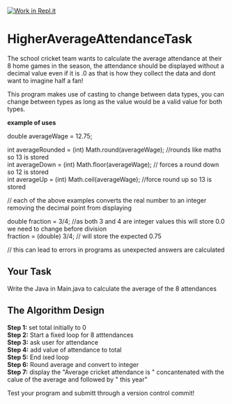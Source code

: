 [![Work in Repl.it](https://classroom.github.com/assets/work-in-replit-14baed9a392b3a25080506f3b7b6d57f295ec2978f6f33ec97e36a161684cbe9.svg)](https://classroom.github.com/online_ide?assignment_repo_id=3930215&assignment_repo_type=AssignmentRepo)
# HigherAverageAttendanceTask

The school cricket team wants to calculate the average attendance at their 8 home games in the season, the attendance should be displayed without a decimal value even if it is .0 as that is how they collect the data and dont want to imagine half a fan!

This program makes use of casting to change between data types, you can change between types as long as the value would be a valid value for both types. 

**example of uses**

double averageWage = 12.75;

int averageRounded = (int) Math.round(averageWage); //rounds like maths so 13 is stored\
int averageDown = (int) Math.floor(averageWage); // forces a round down so 12 is stored\
int averageUp = (int) Math.ceil(averageWage); //force round up so 13 is stored

// each of the above examples converts the real number to an integer removing the decimal point from displaying

double fraction = 3/4; //as both 3 and 4 are integer values this will store 0.0 we need to change before division\
fraction = (double) 3/4; // will store the expected 0.75  

// this can lead to errors in programs as unexpected answers are calculated

## Your Task

Write the Java in Main.java to calculate the average of the 8 attendances

## The Algorithm Design

**Step 1:** set total initially to 0\
**Step 2:**	Start a fixed loop for 8 atttendances\
**Step 3:**	  ask user for attendance\
**Step 4:**	  add value of attendance to total\
**Step 5:**	End ixed loop\
**Step 6:**	Round average and convert to integer\
**Step 7:** display the "Average cricket attendance is " concantenated with the calue of the average and followed by " this year"

Test your program and submitt through a version control commit!

